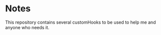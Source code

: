 # Notes

This repository contains several customHooks to be used to help me and anyone who needs it.